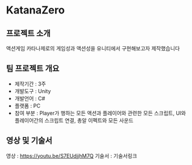 # KatanaZero

## 프로젝트 소개
액션게임 카타나제로의 게임성과 액션성을 유니티에서 구현해보고자 제작했습니다

## 팀 프로젝트 개요
- 제작기간 : 3주
- 개발도구 : Unity
- 개발언어 : C#
- 플랫폼 : PC
- 참여 부분 : Player가 행하는 모든 액션과 플레이어와 관련한 모든 스크립트,
   UI와 플레이어간의 스크립트 연결, 총알 이펙트와 모든 사운드

## 영상 및 기술서
영상 : https://youtu.be/S7EUdjjhM7Q
기술서 : 기술서링크
